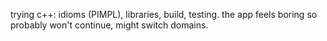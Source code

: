 trying c++: idioms (PIMPL), libraries, build, testing.
the app feels boring so probably won't continue, might switch domains.
